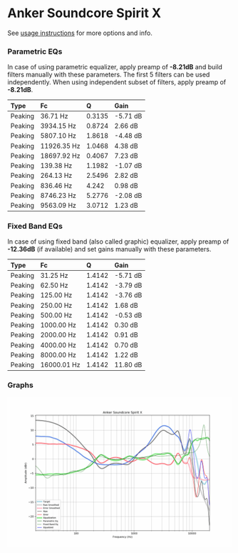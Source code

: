 # Anker Soundcore Spirit X
See [usage instructions](https://github.com/jaakkopasanen/AutoEq#usage) for more options and info.

### Parametric EQs
In case of using parametric equalizer, apply preamp of **-8.21dB** and build filters manually
with these parameters. The first 5 filters can be used independently.
When using independent subset of filters, apply preamp of **-8.21dB**.

| Type    | Fc          |      Q | Gain     |
|:--------|:------------|:-------|:---------|
| Peaking | 36.71 Hz    | 0.3135 | -5.71 dB |
| Peaking | 3934.15 Hz  | 0.8724 | 2.66 dB  |
| Peaking | 5807.10 Hz  | 1.8618 | -4.48 dB |
| Peaking | 11926.35 Hz | 1.0468 | 4.38 dB  |
| Peaking | 18697.92 Hz | 0.4067 | 7.23 dB  |
| Peaking | 139.38 Hz   | 1.1982 | -1.07 dB |
| Peaking | 264.13 Hz   | 2.5496 | 2.82 dB  |
| Peaking | 836.46 Hz   | 4.242  | 0.98 dB  |
| Peaking | 8746.23 Hz  | 5.2776 | -2.08 dB |
| Peaking | 9563.09 Hz  | 3.0712 | 1.23 dB  |

### Fixed Band EQs
In case of using fixed band (also called graphic) equalizer, apply preamp of **-12.36dB**
(if available) and set gains manually with these parameters.

| Type    | Fc          |      Q | Gain     |
|:--------|:------------|:-------|:---------|
| Peaking | 31.25 Hz    | 1.4142 | -5.71 dB |
| Peaking | 62.50 Hz    | 1.4142 | -3.79 dB |
| Peaking | 125.00 Hz   | 1.4142 | -3.76 dB |
| Peaking | 250.00 Hz   | 1.4142 | 1.68 dB  |
| Peaking | 500.00 Hz   | 1.4142 | -0.53 dB |
| Peaking | 1000.00 Hz  | 1.4142 | 0.30 dB  |
| Peaking | 2000.00 Hz  | 1.4142 | 0.91 dB  |
| Peaking | 4000.00 Hz  | 1.4142 | 0.70 dB  |
| Peaking | 8000.00 Hz  | 1.4142 | 1.22 dB  |
| Peaking | 16000.01 Hz | 1.4142 | 11.80 dB |

### Graphs
![](./Anker%20Soundcore%20Spirit%20X.png)